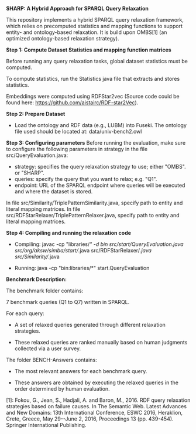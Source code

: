 **SHARP: A Hybrid Approach for SPARQL Query Relaxation**

This repository implements a hybrid SPARQL query relaxation framework, which relies on precomputed statistics and mapping functions to support entity- and ontology-based relaxation. It is build upon OMBS[1] (an optimized ontology-based relaxation strategy). 

**Step 1: Compute Dataset Statistics and mapping function matrices**


Before running any query relaxation tasks, global dataset statistics must be computed. 


To compute statistics, run the Statistics java file that extracts and stores statistics.

Embeddings were computed using RDFStar2vec (Source code could be found here: https://github.com/aistairc/RDF-star2Vec).


**Step 2: Prepare Dataset**
- Load the ontology and RDF data (e.g., LUBM) into Fuseki.
 The ontology file used should be located at:
 data/univ-bench2.owl


**Step 3: Configuring parameters**
Before running the evaluation, make sure to configure the following parameters in strategy in the file src/QueryEvaluation.java:
- strategy: specifies the query relaxation strategy to use; either "OMBS". or "SHARP".
- queries: specify the query that you want to relax; e.g. "Q1".
- endpoint: URL of the SPARQL endpoint where queries will be executed and where the dataset is stored.


In file src/Similarity/TriplePatternSimilarity.java, specify path to entity and literal mapping matrices.
In file src/RDFStarRelaxer/TriplePatternRelaxer.java, specify path to entity and literal mapping matrices.
 

**Step 4: Compiling and running the relaxation code**

- Compiling: javac -cp "libraries/*" -d bin src/start/QueryEvaluation.java src/org/aksw/simba/start/*.java src/RDFStarRelaxer/*.java src/Similarity/*.java

- Running: java -cp "bin:libraries/*" start.QueryEvaluation

**Benchmark Description:**


The benchmark folder contains:

7 benchmark queries (Q1 to Q7) written in SPARQL.


For each query:

- A set of relaxed queries generated through different relaxation strategies.

- These relaxed queries are ranked manually based on human judgments collected via a user survey.



The folder BENCH-Answers contains:

- The most relevant answers for each benchmark query.

- These answers are obtained by executing the relaxed queries in the order determined by human evaluation.
























[1]: Fokou, G., Jean, S., Hadjali, A. and Baron, M., 2016. RDF query relaxation strategies based on failure causes. In The Semantic Web. Latest Advances and New Domains: 13th International Conference, ESWC 2016, Heraklion, Crete, Greece, May 29--June 2, 2016, Proceedings 13 (pp. 439-454). Springer International Publishing.

